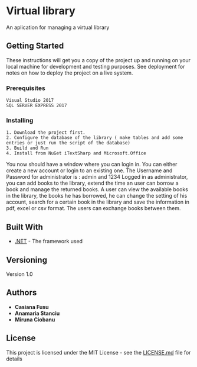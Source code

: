 # Virtual library

An aplication for managing a virtual library

## Getting Started

These instructions will get you a copy of the project up and running on your local machine for development and testing purposes. See deployment for notes on how to deploy the project on a live system.

### Prerequisites

```
Visual Studio 2017
SQL SERVER EXPRESS 2017
```

### Installing


```
1. Download the project first.
2. Configure the database of the library ( make tables and add some entries or just run the script of the database)
3. Build and Run
4. Install from NuGet iTextSharp and Microsoft.Office
```

You now should have a window where you can login in. You can either create a new account or login to an existing one. The Username and Password for administrator is : admin and 1234
Logged in as administrator, you can add books to the library, extend the time an user can borrow a book and manage the returned books.
A user can view the available books in the library, the books he has borrowed, he can change the setting of his account, search for a certain book in the library and save the information in pdf, excel or csv format. The users can exchange books between them.   


## Built With

* [.NET](https://www.microsoft.com/net/download/thank-you/net471) - The framework used


## Versioning

Version 1.0

## Authors

* **Casiana Fusu**
* **Anamaria Stanciu**
* **Miruna Ciobanu**

## License

This project is licensed under the MIT License - see the [LICENSE.md](LICENSE.md) file for details

